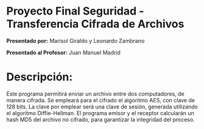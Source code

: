 # Proyecto Final Seguridad - Transferencia Cifrada de Archivos

**Presentado por:** Marisol Giraldo y Leonardo Zambrano

**Presentado al Profesor:** Juan Manuel Madrid

# Descripción:

Este programa permitirá enviar un archivo entre dos computadores, de manera cifrada. Se empleará para el cifrado el algoritmo AES, con clave de 128 bits. La clave por emplear será una clave de sesión, generada utilizando el algoritmo Diffie-Hellman. El programa emisor y el receptor calcularán un hash MD5 del archivo no cifrado, para garantizar la integridad del proceso.
